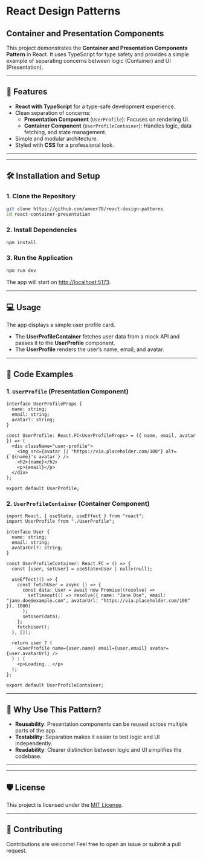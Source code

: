 
# React Design Patterns

## Container and Presentation Components
This project demonstrates the **Container and Presentation Components Pattern** in React. It uses TypeScript for type safety and provides a simple example of separating concerns between logic (Container) and UI (Presentation).

---

## 🚀 Features

- **React with TypeScript** for a type-safe development experience.
- Clean separation of concerns:
  - **Presentation Component** (`UserProfile`): Focuses on rendering UI.
  - **Container Component** (`UserProfileContainer`): Handles logic, data fetching, and state management.
- Simple and modular architecture.
- Styled with **CSS** for a professional look.

---


---

## 🛠️ Installation and Setup

### **1. Clone the Repository**
```bash
git clone https://github.com/ameer78/react-design-patterns
cd react-container-presentation
```

### **2. Install Dependencies**
```bash
npm install
```

### **3. Run the Application**
```bash
npm run dev
```

The app will start on [http://localhost:5173](http://localhost:5173).

---

## 💻 Usage

The app displays a simple user profile card. 

- The **UserProfileContainer** fetches user data from a mock API and passes it to the **UserProfile** component.
- The **UserProfile** renders the user’s name, email, and avatar.

---

## 📝 Code Examples

### **1. `UserProfile` (Presentation Component)**

```tsx
interface UserProfileProps {
  name: string;
  email: string;
  avatar?: string;
}

const UserProfile: React.FC<UserProfileProps> = ({ name, email, avatar }) => (
  <div className="user-profile">
    <img src={avatar || "https://via.placeholder.com/100"} alt={`${name}'s avatar`} />
    <h2>{name}</h2>
    <p>{email}</p>
  </div>
);

export default UserProfile;
```

### **2. `UserProfileContainer` (Container Component)**

```tsx
import React, { useState, useEffect } from "react";
import UserProfile from "./UserProfile";

interface User {
  name: string;
  email: string;
  avatarUrl?: string;
}

const UserProfileContainer: React.FC = () => {
  const [user, setUser] = useState<User | null>(null);

  useEffect(() => {
    const fetchUser = async () => {
      const data: User = await new Promise((resolve) =>
        setTimeout(() => resolve({ name: "Jane Doe", email: "jane.doe@example.com", avatarUrl: "https://via.placeholder.com/100" }), 1000)
      );
      setUser(data);
    };
    fetchUser();
  }, []);

  return user ? (
    <UserProfile name={user.name} email={user.email} avatar={user.avatarUrl} />
  ) : (
    <p>Loading...</p>
  );
};

export default UserProfileContainer;
```

---

## 🌟 Why Use This Pattern?

- **Reusability**: Presentation components can be reused across multiple parts of the app.
- **Testability**: Separation makes it easier to test logic and UI independently.
- **Readability**: Clearer distinction between logic and UI simplifies the codebase.

---



---

## 🛡️ License

This project is licensed under the [MIT License](LICENSE).

---

## 🤝 Contributing

Contributions are welcome! Feel free to open an issue or submit a pull request.

